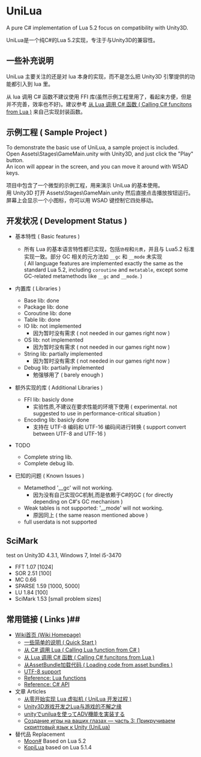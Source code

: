 # UniLua #

A pure C# implementation of Lua 5.2 focus on compatibility with Unity3D.  

UniLua是一个纯C#的Lua 5.2实现，专注于与Unity3D的兼容性。  

## 一些补充说明

UniLua 主要关注的还是对 lua 本身的实现，而不是怎么把 Unity3D 引擎提供的功能都引入到 lua 里。

从 lua 调用 C# 函数不建议使用 FFI 库(虽然示例工程里用了，看起来方便，但是并不完善，效率也不好)。建议参考 [从 Lua 调用 C# 函数 ( Calling C# funcitons from Lua )](https://github.com/xebecnan/UniLua/wiki/%E4%BB%8E-Lua-%E8%B0%83%E7%94%A8-C%23-%E5%87%BD%E6%95%B0-%28-Calling-C%23-funcitons-from-Lua-%29) 来自己实现封装函数。


## 示例工程 ( Sample Project ) ##

To demonstrate the basic use of UniLua, a sample project is included.  
Open Assets\Stages\GameMain.unity with Unity3D, and just click the "Play" button.  
An icon will appear in the screen, and you can move it around with WSAD keys.

项目中包含了一个微型的示例工程，用来演示 UniLua 的基本使用。  
用 Unity3D 打开 Assets\Stages\GameMain.unity 然后直接点击播放按钮运行。  
屏幕上会显示一个小图标，你可以用 WSAD 键控制它四处移动。

## 开发状况 ( Development Status ) ##

* 基本特性 ( Basic features )
  * 所有 Lua 的基本语言特性都已实现，包括`协程`和`元表`，并且与 Lua5.2 标准实现一致。部分 GC 相关的元方法如 `__gc` 和 `__mode` 未实现  
    ( All language features are implemented exactly the same as the standard Lua 5.2, including `coroutine` and `metatable`, except some GC-related metamethods like `__gc` and `__mode`. )
* 内置库 ( Libraries )
  * Base lib: done
  * Package lib: done
  * Coroutine lib: done
  * Table lib: done
  * IO lib: not implemented
     * 因为暂时没有需求 ( not needed in our games right now )
  * OS lib: not implemented
     * 因为暂时没有需求 ( not needed in our games right now )
  * String lib: partially implemented
     * 因为暂时没有需求 ( not needed in our games right now )
  * Debug lib: partially implemented
     * 勉强够用了 ( barely enough )

* 额外实现的库 ( Additional Libraries )
  * FFI lib: basicly done
     * 实验性质,不建议在要求性能的环境下使用 ( experimental. not suggested to use in performance-critical situation )
  * Encoding lib: basicly done
     * 支持在 UTF-8 编码和 UTF-16 编码间进行转换 ( support convert between UTF-8 and UTF-16 )

* TODO
  * Complete string lib.
  * Complete debug lib.

* 已知的问题 ( Known Issues )
  * Metamethod '__gc' will not working.
     * 因为没有自己实现GC机制,而是依赖于C#的GC ( for directly depending on C#'s GC mechanism )
  * Weak tables is not supported: '__mode' will not working.
     * 原因同上 ( the same reason mentioned above )
  * full userdata is not supported

## SciMark ##

test on Unity3D 4.3.1, Windows 7, Intel i5-3470

* FFT 1.07  [1024]
* SOR 2.51  [100]
* MC 0.66
* SPARSE 1.59  [1000, 5000]
* LU 1.84  [100]
* SciMark 1.53  [small problem sizes]

## 常用链接 ( Links )##

* [Wiki首页 (Wiki Homepage)](https://github.com/xebecnan/UniLua/wiki)
  * [一些简单的说明 ( Quick Start )](https://github.com/xebecnan/UniLua/wiki/%E4%B8%80%E4%BA%9B%E7%AE%80%E5%8D%95%E7%9A%84%E8%AF%B4%E6%98%8E-%28-Quick-Start-%29)
  * [从 C# 调用 Lua ( Calling Lua function from C# )](https://github.com/xebecnan/UniLua/wiki/%E4%BB%8E-C%23-%E8%B0%83%E7%94%A8-Lua-%28-Calling-Lua-function-from-C%23-%29)
  * [从 Lua 调用 C# 函数 ( Calling C# funcitons from Lua )](https://github.com/xebecnan/UniLua/wiki/%E4%BB%8E-Lua-%E8%B0%83%E7%94%A8-C%23-%E5%87%BD%E6%95%B0-%28-Calling-C%23-funcitons-from-Lua-%29)
  * [从AssetBundle加载代码 ( Loading code from asset bundles )](https://github.com/xebecnan/UniLua/wiki/%E4%BB%8Eassetbundle%E5%8A%A0%E8%BD%BD%E4%BB%A3%E7%A0%81-%28-loading-code-from-asset-bundles-%29)
  * [UTF-8 support](https://github.com/xebecnan/UniLua/wiki/Utf-8-support)
  * [Reference: Lua functions](https://github.com/xebecnan/UniLua/wiki/Lua-functions)
  * [Reference: C# API](https://github.com/xebecnan/UniLua/wiki/C%23-API)
* 文章 Articles
  * [从零开始实现 Lua 虚拟机 ( UniLua 开发过程 )](https://zhuanlan.zhihu.com/p/22476315)
  * [Unity3D游戏开发之Lua与游戏的不解之缘](http://blog.csdn.net/qinyuanpei/article/details/40050225)
  * [unityでuniluaを使ってADV機能を実装する](http://qiita.com/masakam1/items/62d6e5968443836689c2)
  * [Создание игры на ваших глазах — часть 3: Прикручиваем скриптовый язык к Unity (UniLua)](https://habrahabr.ru/post/211576/)
* 替代品 Replacement
  * [Moon#](http://www.moonsharp.org/) Based on Lua 5.2
  * [KopiLua](http://www.ppl-pilot.com/KopiLua.aspx) based on Lua 5.1.4
